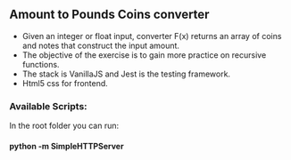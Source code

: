 ## Amount to Pounds Coins converter

- Given an integer or float input, converter F(x) returns an array of coins and notes that construct the input amount.
- The objective of the exercise is to gain more practice on recursive functions.
- The stack is VanillaJS and Jest is the testing framework.
- Html5 css for frontend.

### Available Scripts:

In the root folder you can run:

#### python -m SimpleHTTPServer
